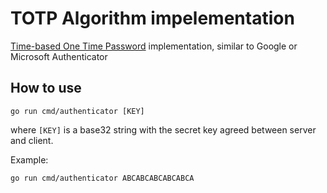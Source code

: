 # TOTP Algorithm impelementation

[Time-based One Time Password](https://datatracker.ietf.org/doc/html/rfc6238) implementation, similar to Google or Microsoft Authenticator 

## How to use

    go run cmd/authenticator [KEY]
where ```[KEY]``` is a base32 string with the secret key agreed between server and client.

Example:

    go run cmd/authenticator ABCABCABCABCABCA
